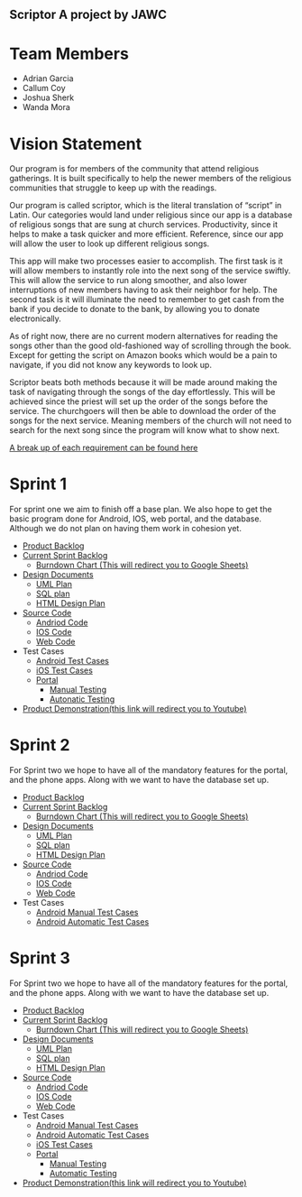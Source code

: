 ## Scriptor A project by JAWC

# Team Members

- Adrian Garcia
- Callum Coy
- Joshua Sherk
- Wanda Mora

# Vision Statement

Our program is for members of the community that attend religious gatherings.  It is built specifically to help the newer members of the religious communities that struggle to keep up with the readings.

Our program is called scriptor, which is the literal translation of “script” in Latin.  Our categories would land under religious since our app is a database of religious songs that are sung at church services.  Productivity, since it helps to make a task quicker and more efficient.  Reference, since our app will allow the user to look up different religious songs.

This app will make two processes easier to accomplish.  The first task is it will allow members to instantly role into the next song of the service swiftly.  This will allow the service to run along smoother, and also lower interruptions of new members having to ask their neighbor for help.  The second task is it will illuminate the need to remember to get cash from the bank if you decide to donate to the bank, by allowing you to donate electronically.

As of right now, there are no current modern alternatives for reading the songs other than the good old-fashioned way of scrolling through the book.  Except for getting the script on Amazon books which would be a pain to navigate, if you did not know any keywords to look up.

Scriptor beats both methods because it will be made around making the task of navigating through the songs of the day effortlessly.  This will be achieved since the priest will set up the order of the songs before the service.  The churchgoers will then be able to download the order of the songs for the next service.  Meaning members of the church will not need to search for the next song since the program will know what to show next.

[A break up of each requirement can be found here](https://github.com/CallumCoy/Scriptor/blob/master/Documents/Requirements.md)

# Sprint 1

For sprint one we aim to finish off a base plan.  We also hope to get the basic program done for Android, IOS, web portal, and the database.  Although we do not plan on having them work in cohesion yet.

- [Product Backlog](https://github.com/CallumCoy/Scriptor/blob/master/Documents/Backlog/Product%20Backlog.md)
- [Current Sprint Backlog](https://github.com/CallumCoy/Scriptor/blob/master/Documents/Backlog/Sprint%201%20backlog.md)
  - [Burndown Chart (This will redirect you to Google Sheets)](https://docs.google.com/spreadsheets/d/1lUnZI9tesP9iD1U9ASGLT4vclyECX21mVmoN7oNkOxo/edit?usp=sharing)
- [Design Documents](https://github.com/CallumCoy/Scriptor/tree/master/Documents/Diagrams)
  - [UML Plan](https://github.com/CallumCoy/Scriptor/blob/master/Documents/Diagrams/UML%20Plan.md)
  - [SQL plan](https://github.com/CallumCoy/Scriptor/blob/master/Documents/Diagrams/SQL%20Database.md)
  - [HTML Design Plan](https://github.com/CallumCoy/Scriptor/blob/Cal's-Branch/Documents/Diagrams/htmlDiagram.md)
- [Source Code](https://github.com/CallumCoy/Scriptor/tree/master/code)
  - [Andriod Code](https://github.com/CallumCoy/Scriptor/tree/master/code/Android%20App)
  - [IOS Code](https://github.com/CallumCoy/Scriptor/tree/master/code/iOS)
  - [Web Code](https://github.com/CallumCoy/Scriptor/tree/master/code/Portal)
- Test Cases
  - [Android Test Cases](https://github.com/CallumCoy/Scriptor/tree/master/code/Android%20App/test)
  - [iOS Test Cases](https://github.com/CallumCoy/Scriptor/tree/master/code/iOS/tests)
  - [Portal](https://github.com/CallumCoy/Scriptor/tree/master/code/Portal) 
    - [Manual Testing](https://github.com/CallumCoy/Scriptor/blob/master/code/Portal/Manual%20Tests%20for%20the%20portal.md)
    - [Autonatic Testing](https://github.com/CallumCoy/Scriptor/blob/master/code/Portal/js/automaticTests.js)
- [Product Demonstration(this link will redirect you to Youtube)](https://youtu.be/sif5wwbz4PEnot)

# Sprint 2

For Sprint two we hope to have all of the mandatory features for the portal, and the phone apps.  Along with we want to have the database set up.

- [Product Backlog](https://github.com/CallumCoy/Scriptor/blob/master/Documents/Backlog/Product%20Backlog.md)
- [Current Sprint Backlog](https://github.com/CallumCoy/Scriptor/blob/master/Documents/Backlog/Sprint%202%20Backlog.md)
  - [Burndown Chart (This will redirect you to Google Sheets)](https://docs.google.com/spreadsheets/d/1lUnZI9tesP9iD1U9ASGLT4vclyECX21mVmoN7oNkOxo/edit?usp=sharing)
- [Design Documents](https://github.com/CallumCoy/Scriptor/tree/master/Documents/Diagrams)
  - [UML Plan](https://github.com/CallumCoy/Scriptor/blob/master/Documents/Diagrams/UML%20Plan.md)
  - [SQL plan](https://github.com/CallumCoy/Scriptor/blob/master/Documents/Diagrams/SQL%20Database.md)
  - [HTML Design Plan](https://github.com/CallumCoy/Scriptor/blob/Cal's-Branch/Documents/Diagrams/htmlDiagram.md)
- [Source Code](https://github.com/CallumCoy/Scriptor/tree/master/code)
  - [Andriod Code](https://github.com/CallumCoy/Scriptor/tree/master/code/Android%20App)
  - [IOS Code](https://github.com/CallumCoy/Scriptor/tree/master/code/iOS)
  - [Web Code](https://github.com/CallumCoy/Scriptor/tree/master/code/Portal)
- Test Cases
  - [Android Manual Test Cases](https://github.com/CallumCoy/Scriptor/tree/master/code/Android%20App/Manual%20Tests)
  - [Android Automatic Test Cases](https://github.com/CallumCoy/Scriptor/tree/master/code/Android%20App/src/test/java/com/scriptor)

# Sprint 3

For Sprint two we hope to have all of the mandatory features for the portal, and the phone apps.  Along with we want to have the database set up.

- [Product Backlog](https://github.com/CallumCoy/Scriptor/blob/master/Documents/Backlog/Product%20Backlog.md)
- [Current Sprint Backlog](https://github.com/CallumCoy/Scriptor/blob/master/Documents/Backlog/Sprint%203%20Backlog.md)
  - [Burndown Chart (This will redirect you to Google Sheets)](https://docs.google.com/spreadsheets/d/1lUnZI9tesP9iD1U9ASGLT4vclyECX21mVmoN7oNkOxo/edit?usp=sharing)
- [Design Documents](https://github.com/CallumCoy/Scriptor/tree/master/Documents/Diagrams)
  - [UML Plan](https://github.com/CallumCoy/Scriptor/blob/master/Documents/Diagrams/UML%20Plan.md)
  - [SQL plan](https://github.com/CallumCoy/Scriptor/blob/master/Documents/Diagrams/SQL%20Database.md)
  - [HTML Design Plan](https://github.com/CallumCoy/Scriptor/blob/Cal's-Branch/Documents/Diagrams/htmlDiagram.md)
- [Source Code](https://github.com/CallumCoy/Scriptor/tree/master/code)
  - [Andriod Code](https://github.com/CallumCoy/Scriptor/tree/master/code/Android%20App)
  - [IOS Code](https://github.com/CallumCoy/Scriptor/tree/master/code/iOS)
  - [Web Code](https://github.com/CallumCoy/Scriptor/tree/master/code/Portal)
- Test Cases
  - [Android Manual Test Cases](https://github.com/CallumCoy/Scriptor/tree/master/code/Android%20App/Manual%20Tests)
  - [Android Automatic Test Cases](https://github.com/CallumCoy/Scriptor/tree/master/code/Android%20App/src/test/java/com/scriptor)
  - [iOS Test Cases](https://github.com/CallumCoy/Scriptor/tree/master/code/iOS/tests)
  - [Portal](https://github.com/CallumCoy/Scriptor/tree/master/code/Portal) 
    - [Manual Testing](https://github.com/CallumCoy/Scriptor/blob/master/code/Portal/Manual%20Tests%20for%20the%20portal.md)
    - [Automatic Testing](https://github.com/CallumCoy/Scriptor/blob/master/code/Portal/js/automaticTests.js)
- [Product Demonstration(this link will redirect you to Youtube)](https://www.youtube.com/watch?v=A906-8VW6pE&feature=youtu.be)
